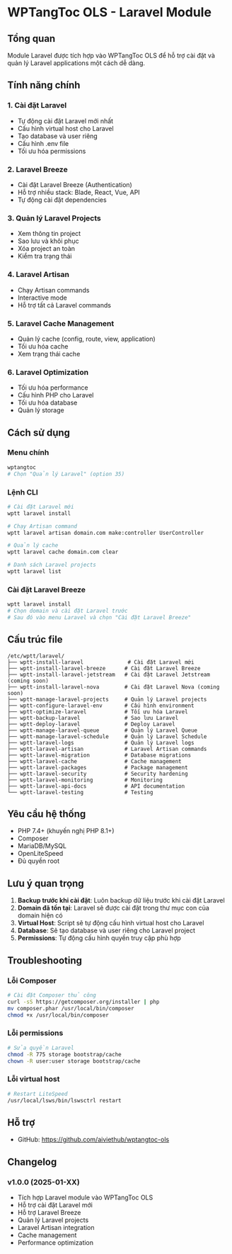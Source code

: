# WPTangToc OLS - Laravel Module

## Tổng quan
Module Laravel được tích hợp vào WPTangToc OLS để hỗ trợ cài đặt và quản lý Laravel applications một cách dễ dàng.

## Tính năng chính

### 1. Cài đặt Laravel
- Tự động cài đặt Laravel mới nhất
- Cấu hình virtual host cho Laravel
- Tạo database và user riêng
- Cấu hình .env file
- Tối ưu hóa permissions

### 2. Laravel Breeze
- Cài đặt Laravel Breeze (Authentication)
- Hỗ trợ nhiều stack: Blade, React, Vue, API
- Tự động cài đặt dependencies

### 3. Quản lý Laravel Projects
- Xem thông tin project
- Sao lưu và khôi phục
- Xóa project an toàn
- Kiểm tra trạng thái

### 4. Laravel Artisan
- Chạy Artisan commands
- Interactive mode
- Hỗ trợ tất cả Laravel commands

### 5. Laravel Cache Management
- Quản lý cache (config, route, view, application)
- Tối ưu hóa cache
- Xem trạng thái cache

### 6. Laravel Optimization
- Tối ưu hóa performance
- Cấu hình PHP cho Laravel
- Tối ưu hóa database
- Quản lý storage

## Cách sử dụng

### Menu chính
```bash
wptangtoc
# Chọn "Quản lý Laravel" (option 35)
```

### Lệnh CLI
```bash
# Cài đặt Laravel mới
wptt laravel install

# Chạy Artisan command
wptt laravel artisan domain.com make:controller UserController

# Quản lý cache
wptt laravel cache domain.com clear

# Danh sách Laravel projects
wptt laravel list
```

### Cài đặt Laravel Breeze
```bash
wptt laravel install
# Chọn domain và cài đặt Laravel trước
# Sau đó vào menu Laravel và chọn "Cài đặt Laravel Breeze"
```

## Cấu trúc file

```
/etc/wptt/laravel/
├── wptt-install-laravel              # Cài đặt Laravel mới
├── wptt-install-laravel-breeze      # Cài đặt Laravel Breeze
├── wptt-install-laravel-jetstream   # Cài đặt Laravel Jetstream (coming soon)
├── wptt-install-laravel-nova        # Cài đặt Laravel Nova (coming soon)
├── wptt-manage-laravel-projects     # Quản lý Laravel projects
├── wptt-configure-laravel-env       # Cấu hình environment
├── wptt-optimize-laravel            # Tối ưu hóa Laravel
├── wptt-backup-laravel              # Sao lưu Laravel
├── wptt-deploy-laravel              # Deploy Laravel
├── wptt-manage-laravel-queue        # Quản lý Laravel Queue
├── wptt-manage-laravel-schedule     # Quản lý Laravel Schedule
├── wptt-laravel-logs                # Quản lý Laravel logs
├── wptt-laravel-artisan             # Laravel Artisan commands
├── wptt-laravel-migration           # Database migrations
├── wptt-laravel-cache               # Cache management
├── wptt-laravel-packages            # Package management
├── wptt-laravel-security            # Security hardening
├── wptt-laravel-monitoring          # Monitoring
├── wptt-laravel-api-docs            # API documentation
└── wptt-laravel-testing             # Testing
```

## Yêu cầu hệ thống

- PHP 7.4+ (khuyến nghị PHP 8.1+)
- Composer
- MariaDB/MySQL
- OpenLiteSpeed
- Đủ quyền root

## Lưu ý quan trọng

1. **Backup trước khi cài đặt**: Luôn backup dữ liệu trước khi cài đặt Laravel
2. **Domain đã tồn tại**: Laravel sẽ được cài đặt trong thư mục con của domain hiện có
3. **Virtual Host**: Script sẽ tự động cấu hình virtual host cho Laravel
4. **Database**: Sẽ tạo database và user riêng cho Laravel project
5. **Permissions**: Tự động cấu hình quyền truy cập phù hợp

## Troubleshooting

### Lỗi Composer
```bash
# Cài đặt Composer thủ công
curl -sS https://getcomposer.org/installer | php
mv composer.phar /usr/local/bin/composer
chmod +x /usr/local/bin/composer
```

### Lỗi permissions
```bash
# Sửa quyền Laravel
chmod -R 775 storage bootstrap/cache
chown -R user:user storage bootstrap/cache
```

### Lỗi virtual host
```bash
# Restart LiteSpeed
/usr/local/lsws/bin/lswsctrl restart
```

## Hỗ trợ

- GitHub: https://github.com/aiviethub/wptangtoc-ols

## Changelog

### v1.0.0 (2025-01-XX)
- Tích hợp Laravel module vào WPTangToc OLS
- Hỗ trợ cài đặt Laravel mới
- Hỗ trợ Laravel Breeze
- Quản lý Laravel projects
- Laravel Artisan integration
- Cache management
- Performance optimization
